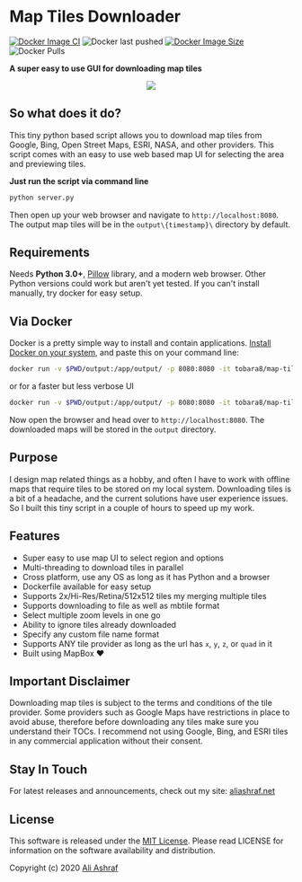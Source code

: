# Map Tiles Downloader 
[![Docker Image CI](https://github.com/tobara8/MapTilesDownloader/actions/workflows/docker-image.yml/badge.svg?branch=master)](https://github.com/tobara8/MapTilesDownloader/actions/workflows/docker-image.yml)
<img alt="Docker last pushed" src="https://img.shields.io/badge/dynamic/json?color=blue&label=Last%20pushed&query=last_updated&url=https%3A%2F%2Fhub.docker.com%2Fv2%2Frepositories%2Ftobara8%2Fmap-tiles-downloader%2F&logo=docker&?link=http://left&link=https://hub.docker.com/repository/docker/tobara8/map-tiles-downloader">
[![Docker Image Size](https://img.shields.io/docker/image-size/tobara8/map-tiles-downloader?logo=Docker)](https://hub.docker.com/r/jokobsk/pi.alert)
<img src="https://img.shields.io/docker/pulls/tobara8/map-tiles-downloader?logo=docker&color=0aa8d2&logoColor=fff" alt="Docker Pulls">

**A super easy to use GUI for downloading map tiles**

<p align="center">
  <img src="gif/map-tiles-downloader.gif">
</p>

## So what does it do?

This tiny python based script allows you to download map tiles from Google, Bing, Open Street Maps, ESRI, NASA, and other providers. This script comes with an easy to use web based map UI for selecting the area and previewing tiles.

**Just run the script via command line**

```sh
python server.py
```

Then open up your web browser and navigate to `http://localhost:8080`. The output map tiles will be in the `output\{timestamp}\` directory by default.

## Requirements

Needs **Python 3.0+**, [Pillow](https://pypi.org/project/Pillow/) library, and a modern web browser. Other Python versions could work but aren't yet tested. If you can't install manually, try docker for easy setup.

## Via Docker

Docker is a pretty simple way to install and contain applications. [Install Docker on your system](https://www.docker.com/products/docker-desktop), and paste this on your command line:

```sh
docker run -v $PWD/output:/app/output/ -p 8080:8080 -it tobara8/map-tiles-downloader
```
or for a faster but less verbose UI

```sh
docker run -v $PWD/output:/app/output/ -p 8080:8080 -it tobara8/map-tiles-downloader:quiet-ui
```

Now open the browser and head over to `http://localhost:8080`. The downloaded maps will be stored in the `output` directory.

## Purpose

I design map related things as a hobby, and often I have to work with offline maps that require tiles to be stored on my local system. Downloading tiles is a bit of a headache, and the current solutions have user experience issues. So I built this tiny script in a couple of hours to speed up my work.

## Features

- Super easy to use map UI to select region and options
- Multi-threading to download tiles in parallel
- Cross platform, use any OS as long as it has Python and a browser
- Dockerfile available for easy setup
- Supports 2x/Hi-Res/Retina/512x512 tiles my merging multiple tiles
- Supports downloading to file as well as mbtile format
- Select multiple zoom levels in one go
- Ability to ignore tiles already downloaded
- Specify any custom file name format
- Supports ANY tile provider as long as the url has `x`, `y`, `z`, or `quad` in it
- Built using MapBox :heart:

## Important Disclaimer

Downloading map tiles is subject to the terms and conditions of the tile provider. Some providers such as Google Maps have restrictions in place to avoid abuse, therefore before downloading any tiles make sure you understand their TOCs. I recommend not using Google, Bing, and ESRI tiles in any commercial application without their consent.

## Stay In Touch

For latest releases and announcements, check out my site: [aliashraf.net](http://aliashraf.net)

## License

This software is released under the [MIT License](LICENSE). Please read LICENSE for information on the
software availability and distribution.

Copyright (c) 2020 [Ali Ashraf](http://aliashraf.net)